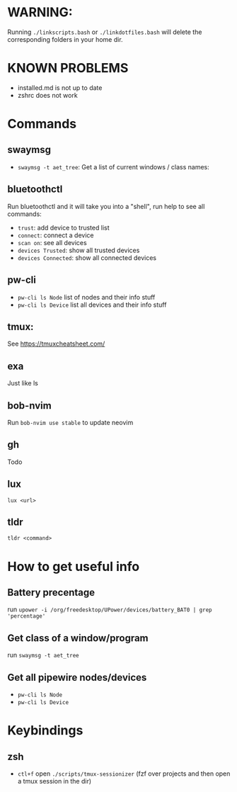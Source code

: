 # WARNING:
Running `./linkscripts.bash` or `./linkdotfiles.bash` will delete the corresponding folders in your home dir.

# KNOWN PROBLEMS
- installed.md is not up to date
- zshrc does not work

# Commands
## swaymsg
- `swaymsg -t aet_tree`: Get a list of current windows / class names:
## bluetoothctl
Run bluetoothctl and it will take you into a "shell", run help to see all commands:
- `trust`: add device to trusted list
- `connect`: connect a device
- `scan on`: see all devices
- `devices Trusted`: show all trusted devices
- `devices Connected`: show all connected devices
## pw-cli
- `pw-cli ls Node` list of nodes and their info stuff
- `pw-cli ls Device` list all devices and their info stuff
## tmux:
See https://tmuxcheatsheet.com/
## exa
Just like ls
## bob-nvim
Run `bob-nvim use stable` to update neovim
## gh
Todo
## lux
`lux <url>`
## tldr
`tldr <command>`

# How to get useful info
## Battery precentage
run `upower -i /org/freedesktop/UPower/devices/battery_BAT0 | grep 'percentage'`
## Get class of a window/program
run `swaymsg -t aet_tree`
## Get all pipewire nodes/devices
- `pw-cli ls Node`
- `pw-cli ls Device`

# Keybindings
## zsh
- `ctl+f` open `./scripts/tmux-sessionizer` (fzf over projects and then open a tmux session in the dir)
